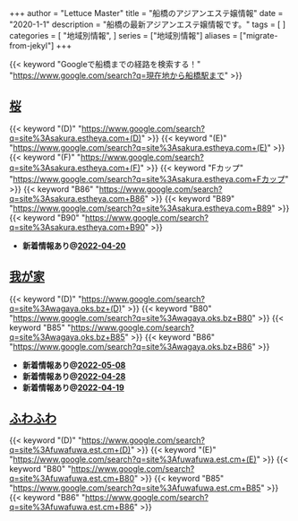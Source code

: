 +++
author = "Lettuce Master"
title = "船橋のアジアンエステ嬢情報"
date = "2020-1-1"
description = "船橋の最新アジアンエステ嬢情報です。"
tags = [
]
categories = [
    "地域別情報",
]
series = ["地域別情報"]
aliases = ["migrate-from-jekyl"]
+++

{{< keyword "Googleで船橋までの経路を検索する！" "https://www.google.com/search?q=現在地から船橋駅まで" >}}

## [桜](http://sakura.estheya.com/)
{{< keyword "(D)" "https://www.google.com/search?q=site%3Asakura.estheya.com+(D)" >}} {{< keyword "(E)" "https://www.google.com/search?q=site%3Asakura.estheya.com+(E)" >}} {{< keyword "(F)" "https://www.google.com/search?q=site%3Asakura.estheya.com+(F)" >}} {{< keyword "Fカップ" "https://www.google.com/search?q=site%3Asakura.estheya.com+Fカップ" >}} {{< keyword "B86" "https://www.google.com/search?q=site%3Asakura.estheya.com+B86" >}} {{< keyword "B89" "https://www.google.com/search?q=site%3Asakura.estheya.com+B89" >}} {{< keyword "B90" "https://www.google.com/search?q=site%3Asakura.estheya.com+B90" >}} 

- **新着情報あり@[2022-04-20](/post/2022-04-20)**
## [我が家](https://wagaya.oks.bz/)
{{< keyword "(D)" "https://www.google.com/search?q=site%3Awagaya.oks.bz+(D)" >}} {{< keyword "B80" "https://www.google.com/search?q=site%3Awagaya.oks.bz+B80" >}} {{< keyword "B85" "https://www.google.com/search?q=site%3Awagaya.oks.bz+B85" >}} {{< keyword "B86" "https://www.google.com/search?q=site%3Awagaya.oks.bz+B86" >}} 

- **新着情報あり@[2022-05-08](/post/2022-05-08)**
- **新着情報あり@[2022-04-28](/post/2022-04-28)**
- **新着情報あり@[2022-04-19](/post/2022-04-19)**
## [ふわふわ](https://fuwafuwa.est.cm/)
{{< keyword "(D)" "https://www.google.com/search?q=site%3Afuwafuwa.est.cm+(D)" >}} {{< keyword "(E)" "https://www.google.com/search?q=site%3Afuwafuwa.est.cm+(E)" >}} {{< keyword "B80" "https://www.google.com/search?q=site%3Afuwafuwa.est.cm+B80" >}} {{< keyword "B85" "https://www.google.com/search?q=site%3Afuwafuwa.est.cm+B85" >}} {{< keyword "B86" "https://www.google.com/search?q=site%3Afuwafuwa.est.cm+B86" >}} 

